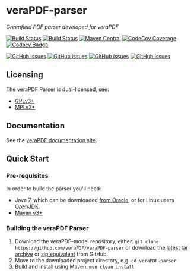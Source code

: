 veraPDF-parser
==============
*Greenfield PDF parser developed for veraPDF*

[![Build Status](http://jenkins.openpreservation.org/buildStatus/icon?job=veraPDF-parser)](http://jenkins.openpreservation.org/job/veraPDF-parser/ "OPF Jenkins Release")
[![Build Status](http://jenkins.openpreservation.org/buildStatus/icon?job=veraPDF-parser-dev)](http://jenkins.openpreservation.org/job/veraPDF-parser-dev/ "OPF Jenkins Development")
[![Maven Central](https://img.shields.io/maven-central/v/org.verapdf/parser.svg)](http://repo1.maven.org/maven2/org/verapdf/parser/ "Maven central")
[![CodeCov Coverage](https://img.shields.io/codecov/c/github/veraPDF/veraPDF-parser.svg)](https://codecov.io/gh/veraPDF/veraPDF-parser/ "CodeCov coverage")
[![Codacy Badge](https://api.codacy.com/project/badge/Grade/c0cab187a06a4820bc0891dd2bf8db85)](https://www.codacy.com/app/veraPDF/veraPDF-parser?utm_source=github.com&amp;utm_medium=referral&amp;utm_content=veraPDF/veraPDF-parser&amp;utm_campaign=Badge_Grade "Codacy grade")

[![GitHub issues](https://img.shields.io/github/issues/veraPDF/veraPDF-parser.svg)](https://github.com/veraPDF/veraPDF-parser/issues "Open issues on GitHub")
[![GitHub issues](https://img.shields.io/github/issues-closed/veraPDF/veraPDF-parser.svg)](https://github.com/veraPDF/veraPDF-parser/issues-closed "Open issues on GitHub")
[![GitHub issues](https://img.shields.io/github/issues-pr/veraPDF/veraPDF-parser.svg)](https://github.com/veraPDF/veraPDF-parser/issues-pr "Open issues on GitHub")
[![GitHub issues](https://img.shields.io/github/issues-pr-closed/veraPDF/veraPDF-parser.svg)](https://github.com/veraPDF/veraPDF-parser/issues-pr-closed "Open issues on GitHub")

Licensing
---------
The veraPDF Parser is dual-licensed, see:

 - [GPLv3+](LICENSE.GPL "GNU General Public License, version 3")
 - [MPLv2+](LICENSE.MPL "Mozilla Public License, version 2.0")

Documentation
-------------
See the [veraPDF documentation site](http://docs.verapdf.org/).

Quick Start
-----------
### Pre-requisites

In order to build the parser you'll need:

 * Java 7, which can be downloaded [from Oracle](http://www.oracle.com/technetwork/java/javase/downloads/index.html), or for Linux users [OpenJDK](http://openjdk.java.net/install/index.html).
 * [Maven v3+](https://maven.apache.org/)

### Building the veraPDF Parser

 1. Download the veraPDF-model repository, either: `git clone https://github.com/veraPDF/veraPDF-parser`
 or download the [latest tar archive](https://github.com/veraPDF/veraPDF-parser/archive/integration.tar.gz "veraPDF-parser latest GitHub tar archive") or [zip equivalent](https://github.com/veraPDF/veraPDF-parser/archive/integration.zip "veraPDF-parser latest GitHub zip archive") from GitHub.
 2. Move to the downloaded project directory, e.g. `cd veraPDF-parser`
 3. Build and install using Maven: `mvn clean install`
